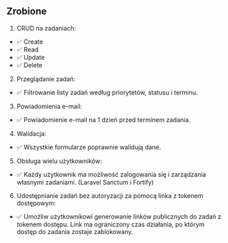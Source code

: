 ## Zrobione
1. CRUD na zadaniach:
- ✅ Create
- ✅ Read
- ✅ Update
- ✅ Delete
2. Przeglądanie zadań:
- ✅ Filtrowanie listy zadań według priorytetów, statusu i terminu.
3. Powiadomienia e-mail:
- ✅ Powiadomienie e-mail na 1 dzień przed terminem zadania.
4. Walidacja:
- ✅ Wszystkie formularze poprawnie walidują dane.
5. Obsługa wielu użytkowników:
- ✅ Każdy użytkownik ma możliwość zalogowania się i zarządzania własnymi zadaniami. (Laravel Sanctum i Fortify)
6. Udostępnianie zadań bez autoryzacji za pomocą linka z tokenem dostępowym:
- ✅ Umożliw użytkownikowi generowanie linków publicznych do zadań z tokenem dostępu. Link ma ograniczony czas działania, po którym dostęp do zadania zostaje zablokowany.
